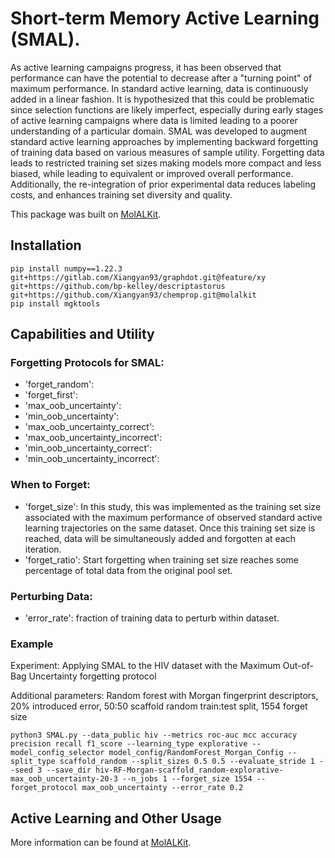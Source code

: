 
# Short-term Memory Active Learning (SMAL).
As active learning campaigns progress, it has been observed that performance can have the potential to decrease after a "turning point" of maximum performance. In standard active learning, data is continuously added in a linear fashion. It is hypothesized that this could be problematic since selection functions are likely imperfect, especially during early stages of active learning campaigns where data is limited leading to a poorer understanding of a particular domain. SMAL was developed to augment standard active learning approaches by implementing backward forgetting of training data based on various measures of sample utility. Forgetting data leads to restricted training set sizes making models more compact and less biased, while leading to equivalent or improved overall performance. Additionally, the re-integration of prior experimental data reduces labeling costs, and enhances training set diversity and quality.

This package was built on [MolALKit](https://github.com/RekerLab/MolALKit).

## Installation
```commandline
pip install numpy==1.22.3 git+https://gitlab.com/Xiangyan93/graphdot.git@feature/xy git+https://github.com/bp-kelley/descriptastorus git+https://github.com/Xiangyan93/chemprop.git@molalkit
pip install mgktools
```

## Capabilities and Utility
### Forgetting Protocols for SMAL:
- 'forget_random':
- 'forget_first':
- 'max_oob_uncertainty':
- 'min_oob_uncertainty':
- 'max_oob_uncertainty_correct':
- 'max_oob_uncertainty_incorrect':
- 'min_oob_uncertainty_correct':
- 'min_oob_uncertainty_incorrect':

### When to Forget:
- 'forget_size': In this study, this was implemented as the training set size associated with the maximum performance of observed standard active learning trajectories on the same dataset. Once this training set size is reached, data will be simultaneously added and forgotten at each iteration.
- 'forget_ratio': Start forgetting when training set size reaches some percentage of total data from the original pool set.

### Perturbing Data:
- 'error_rate': fraction of training data to perturb within dataset.

### Example
Experiment: Applying SMAL to the HIV dataset with the Maximum Out-of-Bag Uncertainty forgetting protocol

Additional parameters: Random forest with Morgan fingerprint descriptors, 20% introduced error, 50:50 scaffold random train:test split, 1554 forget size

```commandline
python3 SMAL.py --data_public hiv --metrics roc-auc mcc accuracy precision recall f1_score --learning_type explorative --model_config_selector model_config/RandomForest_Morgan_Config --split_type scaffold_random --split_sizes 0.5 0.5 --evaluate_stride 1 --seed 3 --save_dir hiv-RF-Morgan-scaffold_random-explorative-max_oob_uncertainty-20-3 --n_jobs 1 --forget_size 1554 --forget_protocol max_oob_uncertainty --error_rate 0.2
```

## Active Learning and Other Usage
More information can be found at [MolALKit](https://github.com/RekerLab/MolALKit).
